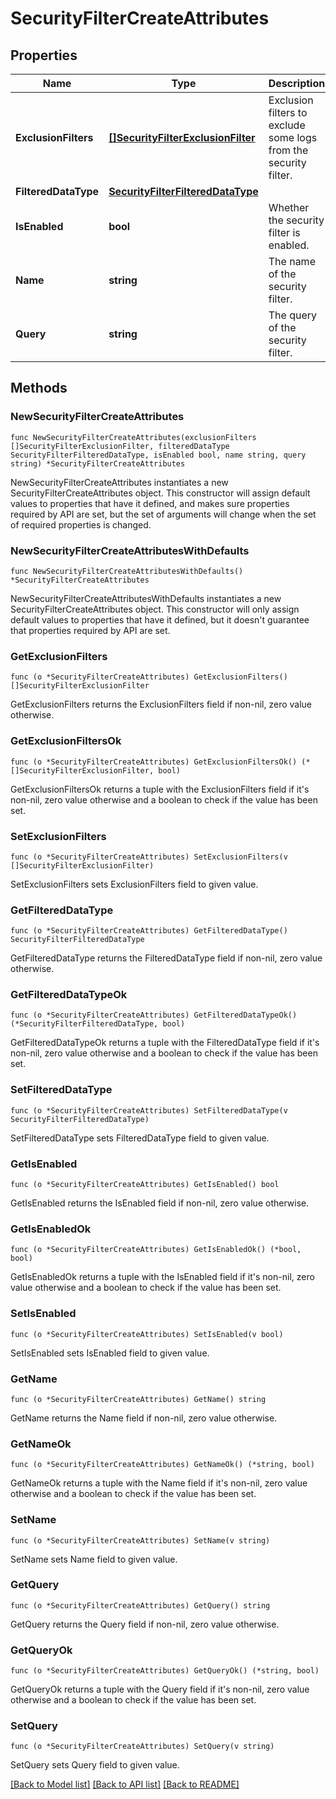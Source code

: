 # SecurityFilterCreateAttributes

## Properties

Name | Type | Description | Notes
---- | ---- | ----------- | ------
**ExclusionFilters** | [**[]SecurityFilterExclusionFilter**](SecurityFilterExclusionFilter.md) | Exclusion filters to exclude some logs from the security filter. | 
**FilteredDataType** | [**SecurityFilterFilteredDataType**](SecurityFilterFilteredDataType.md) |  | 
**IsEnabled** | **bool** | Whether the security filter is enabled. | 
**Name** | **string** | The name of the security filter. | 
**Query** | **string** | The query of the security filter. | 

## Methods

### NewSecurityFilterCreateAttributes

`func NewSecurityFilterCreateAttributes(exclusionFilters []SecurityFilterExclusionFilter, filteredDataType SecurityFilterFilteredDataType, isEnabled bool, name string, query string) *SecurityFilterCreateAttributes`

NewSecurityFilterCreateAttributes instantiates a new SecurityFilterCreateAttributes object.
This constructor will assign default values to properties that have it defined,
and makes sure properties required by API are set, but the set of arguments
will change when the set of required properties is changed.

### NewSecurityFilterCreateAttributesWithDefaults

`func NewSecurityFilterCreateAttributesWithDefaults() *SecurityFilterCreateAttributes`

NewSecurityFilterCreateAttributesWithDefaults instantiates a new SecurityFilterCreateAttributes object.
This constructor will only assign default values to properties that have it defined,
but it doesn't guarantee that properties required by API are set.

### GetExclusionFilters

`func (o *SecurityFilterCreateAttributes) GetExclusionFilters() []SecurityFilterExclusionFilter`

GetExclusionFilters returns the ExclusionFilters field if non-nil, zero value otherwise.

### GetExclusionFiltersOk

`func (o *SecurityFilterCreateAttributes) GetExclusionFiltersOk() (*[]SecurityFilterExclusionFilter, bool)`

GetExclusionFiltersOk returns a tuple with the ExclusionFilters field if it's non-nil, zero value otherwise
and a boolean to check if the value has been set.

### SetExclusionFilters

`func (o *SecurityFilterCreateAttributes) SetExclusionFilters(v []SecurityFilterExclusionFilter)`

SetExclusionFilters sets ExclusionFilters field to given value.


### GetFilteredDataType

`func (o *SecurityFilterCreateAttributes) GetFilteredDataType() SecurityFilterFilteredDataType`

GetFilteredDataType returns the FilteredDataType field if non-nil, zero value otherwise.

### GetFilteredDataTypeOk

`func (o *SecurityFilterCreateAttributes) GetFilteredDataTypeOk() (*SecurityFilterFilteredDataType, bool)`

GetFilteredDataTypeOk returns a tuple with the FilteredDataType field if it's non-nil, zero value otherwise
and a boolean to check if the value has been set.

### SetFilteredDataType

`func (o *SecurityFilterCreateAttributes) SetFilteredDataType(v SecurityFilterFilteredDataType)`

SetFilteredDataType sets FilteredDataType field to given value.


### GetIsEnabled

`func (o *SecurityFilterCreateAttributes) GetIsEnabled() bool`

GetIsEnabled returns the IsEnabled field if non-nil, zero value otherwise.

### GetIsEnabledOk

`func (o *SecurityFilterCreateAttributes) GetIsEnabledOk() (*bool, bool)`

GetIsEnabledOk returns a tuple with the IsEnabled field if it's non-nil, zero value otherwise
and a boolean to check if the value has been set.

### SetIsEnabled

`func (o *SecurityFilterCreateAttributes) SetIsEnabled(v bool)`

SetIsEnabled sets IsEnabled field to given value.


### GetName

`func (o *SecurityFilterCreateAttributes) GetName() string`

GetName returns the Name field if non-nil, zero value otherwise.

### GetNameOk

`func (o *SecurityFilterCreateAttributes) GetNameOk() (*string, bool)`

GetNameOk returns a tuple with the Name field if it's non-nil, zero value otherwise
and a boolean to check if the value has been set.

### SetName

`func (o *SecurityFilterCreateAttributes) SetName(v string)`

SetName sets Name field to given value.


### GetQuery

`func (o *SecurityFilterCreateAttributes) GetQuery() string`

GetQuery returns the Query field if non-nil, zero value otherwise.

### GetQueryOk

`func (o *SecurityFilterCreateAttributes) GetQueryOk() (*string, bool)`

GetQueryOk returns a tuple with the Query field if it's non-nil, zero value otherwise
and a boolean to check if the value has been set.

### SetQuery

`func (o *SecurityFilterCreateAttributes) SetQuery(v string)`

SetQuery sets Query field to given value.



[[Back to Model list]](../README.md#documentation-for-models) [[Back to API list]](../README.md#documentation-for-api-endpoints) [[Back to README]](../README.md)


